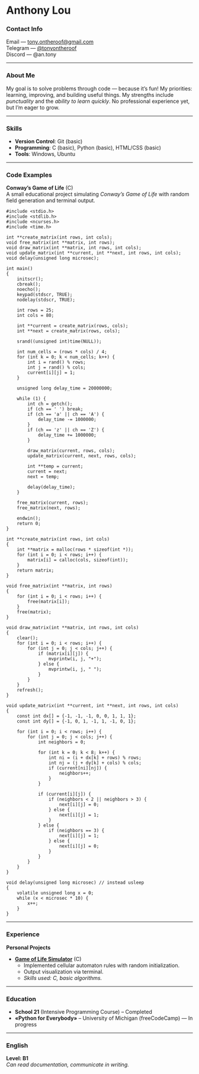 # **Anthony Lou**  

### **Contact Info**  
Email — [tony.ontheroof@gmail.com](mailto:tony.ontheroof@gmail.com)  
Telegram — [@tonyontheroof](https://t.me/tonyontheroof)  
Discord — @an.tony  

---  

### **About Me**  
My goal is to solve problems through code — because it’s fun! My priorities: learning, improving, and building useful things. My strengths include *punctuality* and the *ability to learn quickly*. No professional experience yet, but I’m eager to grow.  

---  

### **Skills**  
- **Version Control**: Git (basic)  
- **Programming**: C (basic), Python (basic), HTML/CSS (basic)  
- **Tools**: Windows, Ubuntu  

---  

### **Code Examples**  
**Conway’s Game of Life** (C)  
A small educational project simulating *Conway’s Game of Life* with random field generation and terminal output.  

```
#include <stdio.h>
#include <stdlib.h>
#include <ncurses.h>
#include <time.h>

int **create_matrix(int rows, int cols);
void free_matrix(int **matrix, int rows);
void draw_matrix(int **matrix, int rows, int cols);
void update_matrix(int **current, int **next, int rows, int cols);
void delay(unsigned long microsec);

int main()
{
    initscr();
    cbreak();
    noecho();
    keypad(stdscr, TRUE);
    nodelay(stdscr, TRUE);

    int rows = 25;
    int cols = 80;

    int **current = create_matrix(rows, cols);
    int **next = create_matrix(rows, cols);

    srand((unsigned int)time(NULL));

    int num_cells = (rows * cols) / 4;
    for (int k = 0; k < num_cells; k++) {
        int i = rand() % rows;
        int j = rand() % cols;
        current[i][j] = 1;
    }

    unsigned long delay_time = 20000000;

    while (1) {
        int ch = getch();
        if (ch == ' ') break;
        if (ch == 'a' || ch == 'A') {
            delay_time -= 1000000;
        }
        if (ch == 'z' || ch == 'Z') {
            delay_time += 1000000;
        }

        draw_matrix(current, rows, cols);
        update_matrix(current, next, rows, cols);

        int **temp = current;
        current = next;
        next = temp;

        delay(delay_time);
    }

    free_matrix(current, rows);
    free_matrix(next, rows);

    endwin();
    return 0;
}

int **create_matrix(int rows, int cols)
{
    int **matrix = malloc(rows * sizeof(int *));
    for (int i = 0; i < rows; i++) {
        matrix[i] = calloc(cols, sizeof(int));
    }
    return matrix;
}

void free_matrix(int **matrix, int rows)
{
    for (int i = 0; i < rows; i++) {
        free(matrix[i]);
    }
    free(matrix);
}

void draw_matrix(int **matrix, int rows, int cols)
{
    clear();
    for (int i = 0; i < rows; i++) {
        for (int j = 0; j < cols; j++) {
            if (matrix[i][j]) {
                mvprintw(i, j, "+");
            } else {
                mvprintw(i, j, " ");
            }
        }
    }
    refresh();
}

void update_matrix(int **current, int **next, int rows, int cols)
{
    const int dx[] = {-1, -1, -1, 0, 0, 1, 1, 1};
    const int dy[] = {-1, 0, 1, -1, 1, -1, 0, 1};

    for (int i = 0; i < rows; i++) {
        for (int j = 0; j < cols; j++) {
            int neighbors = 0;

            for (int k = 0; k < 8; k++) {
                int ni = (i + dx[k] + rows) % rows;
                int nj = (j + dy[k] + cols) % cols;
                if (current[ni][nj]) {
                    neighbors++;
                }
            }

            if (current[i][j]) {
                if (neighbors < 2 || neighbors > 3) {
                    next[i][j] = 0;
                } else {
                    next[i][j] = 1;
                }
            } else {
                if (neighbors == 3) {
                    next[i][j] = 1;
                } else {
                    next[i][j] = 0;
                }
            }
        }
    }
}

void delay(unsigned long microsec) // instead usleep
{
    volatile unsigned long x = 0;
    while (x < microsec * 10) {
        x++;
    }
}
```

---  

### **Experience**  
**Personal Projects**  
- **[Game of Life Simulator](https://github.com/TonyRoof/school21/blob/main/the_game_of_life)** (C)  
  - Implemented cellular automaton rules with random initialization.  
  - Output visualization via terminal.  
  - *Skills used: C, basic algorithms.* 

---  

### **Education**  
- **School 21** (Intensive Programming Course) – Completed  
- **«Python for Everybody»** – University of Michigan (freeCodeCamp) — In progress

---  

### **English**  
**Level: B1**  
*Can read documentation, communicate in writing.* 